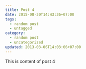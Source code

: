 ```yaml
---
title: Post 4
date: 2015-08-30T14:43:36+07:00
tags:
  - random post
  - untagged
category:
  - random post
  - uncategorized
updated: 2013-03-06T14:03:06+07:00
---
```

This is content of post 4